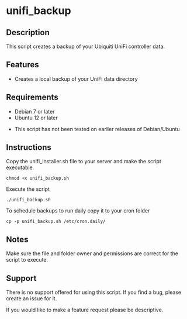# unifi_backup

## Description

This script creates a backup of your Ubiquiti UniFi controller data.

## Features

- Creates a local backup of your UniFi data directory

## Requirements

- Debian 7 or later
- Ubuntu 12 or later

* This script has not been tested on earlier releases of Debian/Ubuntu

## Instructions

Copy the unifi_installer.sh file to your server and make the script executable.

    chmod +x unifi_backup.sh
    
Execute the script

    ./unifi_backup.sh

To schedule backups to run daily copy it to your cron folder

    cp -p unifi_backup.sh /etc/cron.daily/

## Notes

Make sure the file and folder owner and permissions are correct for the script to execute.

## Support

There is no support offered for using this script. If you find a bug, please create an issue for it.

If you would like to make a feature request please be descriptive.

